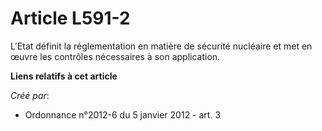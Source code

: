 # Article L591-2

L'Etat définit la réglementation en matière de sécurité nucléaire et met en œuvre les contrôles nécessaires à son
application.

**Liens relatifs à cet article**

_Créé par_:

  - Ordonnance n°2012-6 du 5 janvier 2012 - art. 3
